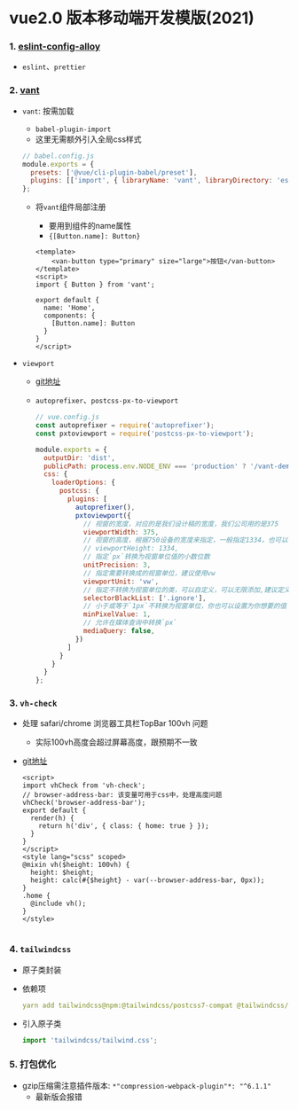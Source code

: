 # vue2.0 版本移动端开发模版(2021)

### 1. [eslint-config-alloy](https://github.com/AlloyTeam/eslint-config-alloy)

- `eslint`、`prettier`

### 2. [vant](https://youzan.github.io/vant/#/zh-CN/home)

- `vant`: 按需加载

  - `babel-plugin-import`
  - 这里无需额外引入全局css样式

  ```js
  // babel.config.js
  module.exports = {
    presets: ['@vue/cli-plugin-babel/preset'],
    plugins: [['import', { libraryName: 'vant', libraryDirectory: 'es', style: true }, 'vant']],
  };
  ```
  - 将`vant`组件局部注册

    - 要用到组件的name属性
    - `{[Button.name]: Button}`

    ```vue
    <template>
    	<van-button type="primary" size="large">按钮</van-button>
    </template>
    <script>
    import { Button } from 'vant';
      
    export default {
      name: 'Home',
      components: {
        [Button.name]: Button
      }
    }
    </script>
    ```

    

- `viewport`

  - [git地址](https://github.com/evrone/postcss-px-to-viewport/blob/master/README_CN.md)

  - `autoprefixer`、`postcss-px-to-viewport`

    ```javascript
    // vue.config.js
    const autoprefixer = require('autoprefixer');
    const pxtoviewport = require('postcss-px-to-viewport');
    
    module.exports = {
      outputDir: 'dist',
      publicPath: process.env.NODE_ENV === 'production' ? '/vant-demo/' : '/',
      css: {
        loaderOptions: {
          postcss: {
            plugins: [
              autoprefixer(),
              pxtoviewport({
                // 视窗的宽度，对应的是我们设计稿的宽度，我们公司用的是375
                viewportWidth: 375,
                // 视窗的高度，根据750设备的宽度来指定，一般指定1334，也可以不配置
                // viewportHeight: 1334,
                // 指定`px`转换为视窗单位值的小数位数
                unitPrecision: 3,
                // 指定需要转换成的视窗单位，建议使用vw
                viewportUnit: 'vw',
                // 指定不转换为视窗单位的类，可以自定义，可以无限添加,建议定义一至两个通用的类名
                selectorBlackList: ['.ignore'],
                // 小于或等于`1px`不转换为视窗单位，你也可以设置为你想要的值
                minPixelValue: 1,
                // 允许在媒体查询中转换`px`
                mediaQuery: false,
              })
            ]
          }
        }
      }
    };
    ```

### 3. `vh-check`

- 处理 safari/chrome 浏览器工具栏TopBar 100vh 问题

  - 实际100vh高度会超过屏幕高度，跟预期不一致

- [git地址](https://github.com/Hiswe/vh-check)

  ```vue
  <script>
  import vhCheck from 'vh-check';
  // browser-address-bar: 该变量可用于css中，处理高度问题
  vhCheck('browser-address-bar');
  export default {
    render(h) {
      return h('div', { class: { home: true } });
    }
  }
  </script>
  <style lang="scss" scoped>
  @mixin vh($height: 100vh) {
    height: $height;
    height: calc(#{$height} - var(--browser-address-bar, 0px));
  }
  .home {
    @include vh();
  }
  </style>
  
  
  ```

### 4. `tailwindcss`

- 原子类封装

- 依赖项

  ```yaml
  yarn add tailwindcss@npm:@tailwindcss/postcss7-compat @tailwindcss/postcss7-compat postcss@^7 autoprefixer@^9 -D
  ```

- 引入原子类

  ```js
  import 'tailwindcss/tailwind.css';
  ```

### 5. 打包优化

- gzip压缩需注意插件版本: `*"compression-webpack-plugin"*: "^6.1.1"`
  - 最新版会报错

